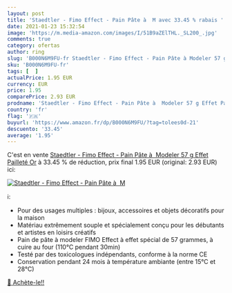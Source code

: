 ```yaml
---
layout: post
title: 'Staedtler - Fimo Effect - Pain Pâte à  M avec 33.45 % rabais '
date: 2021-01-23 15:32:54
image: 'https://m.media-amazon.com/images/I/51B9aZElTHL._SL200_.jpg'
comments: true
category: ofertas
author: ring
slug: 'B000N6M9FU-fr Staedtler - Fimo Effect - Pain Pâte à Modeler 57 g Effet...'
sku: 'B000N6M9FU-fr'
tags: [  ]
actualPrice: 1.95 EUR
currency: EUR
price: 1.95
comparePrice: 2.93 EUR
prodname: 'Staedtler - Fimo Effect - Pain Pâte à  Modeler 57 g Effet Pailleté Or'
country: 'fr'
flag: '🇫🇷'
buyurl: 'https://www.amazon.fr/dp/B000N6M9FU/?tag=tolees0d-21'
descuento: '33.45'
average: '1.95'
---
```


C'est en vente [Staedtler - Fimo Effect - Pain Pâte à  Modeler 57 g Effet Pailleté Or](https://www.amazon.fr/dp/B000N6M9FU/?tag=tolees0d-21)  à  33.45 % de réduction, prix final  1.95 EUR (original: 2.93 EUR) ici:

[![Staedtler - Fimo Effect - Pain Pâte à  M](https://m.media-amazon.com/images/I/51B9aZElTHL._SL200_.jpg)](https://www.amazon.fr/dp/B000N6M9FU/?tag=tolees0d-21)

ℹ️:

- Pour des usages multiples : bijoux, accessoires et objets décoratifs pour la maison
- Matériau extrêmement souple et spécialement conçu pour les débutants et artistes en loisirs créatifs
- Pain de pâte à modeler FIMO Effect à effet spécial de 57 grammes, à cuire au four (110°C pendant 30min)
- Testé par des toxicologues indépendants, conforme à la norme CE
- Conservation pendant 24 mois à température ambiante (entre 15°C et 28°C)

[🛒 Achète-le!!](https://www.amazon.fr/dp/B000N6M9FU/?tag=tolees0d-21)
